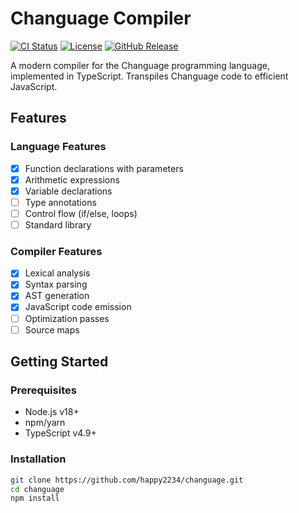 # Changuage Compiler

[![CI Status](https://github.com/happy2234/chanyak-lang/actions/workflows/ci.yml/badge.svg)](https://github.com/happy2234/chanyak-lang/actions)
[![License](https://img.shields.io/github/license/happy2234/chanyak-lang)](LICENSE)
[![GitHub Release](https://img.shields.io/github/v/release/happy2234/chanyak-lang)](https://github.com/happy2234/chanyak-lang/releases)

A modern compiler for the Changuage programming language, implemented in TypeScript. Transpiles Changuage code to efficient JavaScript.

## Features

### Language Features
- [x] Function declarations with parameters
- [x] Arithmetic expressions
- [x] Variable declarations
- [ ] Type annotations
- [ ] Control flow (if/else, loops)
- [ ] Standard library

### Compiler Features
- [x] Lexical analysis
- [x] Syntax parsing
- [x] AST generation
- [x] JavaScript code emission
- [ ] Optimization passes
- [ ] Source maps

## Getting Started

### Prerequisites
- Node.js v18+
- npm/yarn
- TypeScript v4.9+

### Installation
```bash
git clone https://github.com/happy2234/changuage.git
cd changuage
npm install
